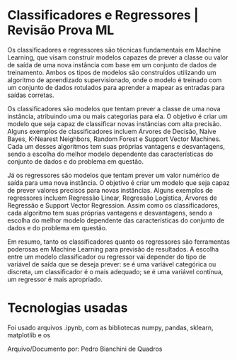 # Classificadores e Regressores | Revisão Prova ML
Os classificadores e regressores são técnicas fundamentais em Machine Learning, que visam construir modelos capazes de prever a classe ou valor de saída de uma nova instância com base em um conjunto de dados de treinamento. Ambos os tipos de modelos são construídos utilizando um algoritmo de aprendizado supervisionado, onde o modelo é treinado com um conjunto de dados rotulados para aprender a mapear as entradas para saídas corretas.

Os classificadores são modelos que tentam prever a classe de uma nova instância, atribuindo uma ou mais categorias para ela. O objetivo é criar um modelo que seja capaz de classificar novas instâncias com alta precisão. Alguns exemplos de classificadores incluem Árvores de Decisão, Naive Bayes, K-Nearest Neighbors, Random Forest e Support Vector Machines. Cada um desses algoritmos tem suas próprias vantagens e desvantagens, sendo a escolha do melhor modelo dependente das características do conjunto de dados e do problema em questão.

Já os regressores são modelos que tentam prever um valor numérico de saída para uma nova instância. O objetivo é criar um modelo que seja capaz de prever valores precisos para novas instâncias. Alguns exemplos de regressores incluem Regressão Linear, Regressão Logística, Árvores de Regressão e Support Vector Regression. Assim como os classificadores, cada algoritmo tem suas próprias vantagens e desvantagens, sendo a escolha do melhor modelo dependente das características do conjunto de dados e do problema em questão.

Em resumo, tanto os classificadores quanto os regressores são ferramentas poderosas em Machine Learning para previsão de resultados. A escolha entre um modelo classificador ou regressor vai depender do tipo de variável de saída que se deseja prever: se é uma variável categórica ou discreta, um classificador é o mais adequado; se é uma variável contínua, um regressor é mais apropriado.

# Tecnologias usadas
Foi usado arquivos .ipynb, com as bibliotecas numpy, pandas, sklearn, matplotlib e os

Arquivo/Documento por: Pedro Bianchini de Quadros
